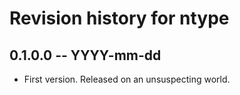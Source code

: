# Revision history for ntype

## 0.1.0.0 -- YYYY-mm-dd

* First version. Released on an unsuspecting world.
